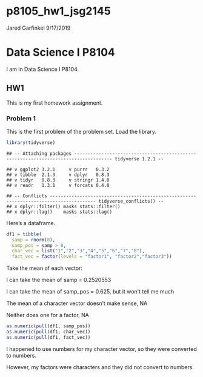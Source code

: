 p8105\_hw1\_jsg2145
================
Jared Garfinkel
9/17/2019

# Data Science I P8104

I am in Data Science I P8104.

## HW1

This is my first homework assignment.

### Problem 1

This is the first problem of the problem set. Load the
    library.

``` r
library(tidyverse)
```

    ## -- Attaching packages ------------------------------------------------------------------------------------ tidyverse 1.2.1 --

    ## v ggplot2 3.2.1     v purrr   0.3.2
    ## v tibble  2.1.3     v dplyr   0.8.3
    ## v tidyr   0.8.3     v stringr 1.4.0
    ## v readr   1.3.1     v forcats 0.4.0

    ## -- Conflicts --------------------------------------------------------------------------------------- tidyverse_conflicts() --
    ## x dplyr::filter() masks stats::filter()
    ## x dplyr::lag()    masks stats::lag()

Here’s a dataframe.

``` r
df1 = tibble(
  samp = rnorm(8),
  samp_pos = samp > 0,
  char_vec = list("1","2","3","4","5","6","7","8"),
  fact_vec = factor(levels = "factor1", "factor2","factor3"))
```

Take the mean of each vector:

I can take the mean of samp = 0.2520553

I can take the mean of samp\_pos = 0.625, but it won’t tell me much

The mean of a character vector doesn’t make sense, NA

Neither does one for a factor, NA

``` r
as.numeric(pull(df1, samp_pos))
as.numeric(pull(df1, char_vec))
as.numeric(pull(df1, fact_vec))
```

I happened to use numbers for my character vector, so they were
converted to numbers.

However, my factors were characters and they did not convert to numbers.
